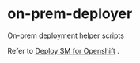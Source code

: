 # on-prem-deployer
On-prem deployment helper scripts

Refer to [Deploy SM for Openshift](sm-openshift.md) . 
